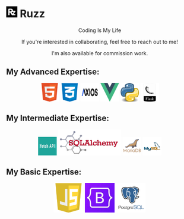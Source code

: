 # <img src="./images/rzlogo.png" alt="ruzz" width="30" height="30"> Ruzz
<p align="center">Coding Is My Life</p>
<p align="center">If you're interested in collaborating, feel free to reach out to me!</h5>
<p align="center">I'm also available for commission work.</p>

## My Advanced Expertise:
<div align="center">
    <img src="./images/html.png" alt="Html" width="50" height="50">
    <img src="./images/css.png" alt="Css" width="50" height="50">
    <img src="./images/axios.png" alt="Axios" width="50" height="50">
    <img src="./images/vuelogo.png" alt="Vue.js Logo" width="50" height="50">
    <img src="./images/pylogo.png" alt="Python" width="50" height="50">
    <img src="./images/flask.png" alt="Flask" width="50" height="50">
</div>

## My Intermediate Expertise:
<div align="center">
    <img src="./images/fetch.png" alt="fetch" width="50" height="50">
    <img src="./images/sqlalchemy.png" alt="sql" width="170" height="70">
    <img src="./images/mariadb-logo.png" alt="mariadb" width="50" height="50">
    <img src="./images/mysql.png" alt="mysql" width="50" height="50">
</div>

## My Basic Expertise:
<div align="center">
    <img src="./images/js.png" alt="Js" width="80" height="80">
    <img src="./images/bootstrap.jpg" alt="bootstrap" width="80" height="80">
    <img src="./images/postgresql.png" alt="postgres" width="80" height="80">
</div>

